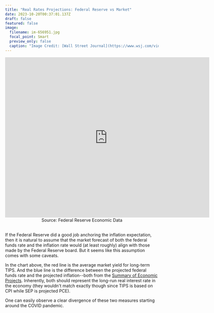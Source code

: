 ```yaml
---
title: "Real Rates Projections: Federal Reserve vs Market"
date: 2023-10-20T00:37:01.137Z
draft: false
featured: false
image:
  filename: im-656951.jpg
  focal_point: Smart
  preview_only: false
  caption: "Image Credit: [Wall Street Journal](https://www.wsj.com/video/series/news-explainers/how-the-federal-reserve-makes-and-loses-money/4EF6A156-83FA-4DAD-9BFE-B396FE5BC382)"
---
```


<iframe src="https://fred.stlouisfed.org/graph/graph-landing.php?g=1anlD&width=670&height=475" scrolling="no" frameborder="0" style="overflow:hidden; width:670px; height:525px;" allowTransparency="true" loading="lazy"></iframe>

<center>Source: Federal Reserve Economic Data</center>

<br>

If the Federal Reserve did a good job anchoring the inflation expectation, then it is natural to assume that the market forecast of both the federal funds rate and the inflation rate would (at least roughly) align with those made by the Federal Reserve board. But it seems like this assumption comes with some caveats. 

In the chart above, the red line is the average market yield for long-term TIPS. And the blue line is the difference between the projected federal funds rate and the projected inflation--both from the [Summary of Economic Projects](https://www.federalreserve.gov/monetarypolicy/guide-to-the-summary-of-economic-projections.htm). Inherently, both should represent the long-run real interest rate in the economy (they wouldn't match exactly though since TIPS is based on CPI while SEP is projected PCE). 

One can easily observe a clear divergence of these two measures starting around the COVID pandemic. 

<br>


